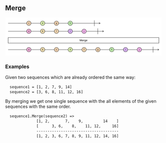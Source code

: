 ## Merge

![merge with marbles](merge.svg)

### Examples

Given two sequences which are already ordered the same way:

```
  sequence1 = [1, 2, 7, 9, 14]
  sequence2 = [3, 6, 8, 11, 12, 16]
```

By merging we get one single sequence with the all elements of the given sequences with the same order.
  
```
  sequence1.Merge(sequence2) => 
              [1, 2,       7,    9,         14    ]
              [      3, 6,    8,    11, 12,     16]
              -------------------------------------
              [1, 2, 3, 6, 7, 8, 9, 11, 12, 14, 16]
```
